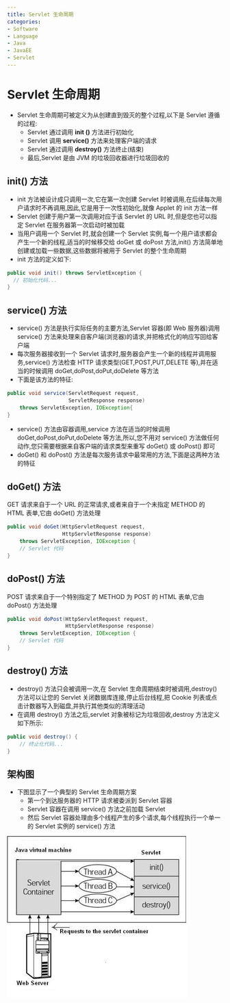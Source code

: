 ```yaml
---
title: Servlet 生命周期
categories:
- Software
- Language
- Java
- JavaEE
- Servlet
---
```

# Servlet 生命周期

- Servlet 生命周期可被定义为从创建直到毁灭的整个过程,以下是 Servlet 遵循的过程:
    - Servlet 通过调用 **init ()** 方法进行初始化
    - Servlet 调用 **service()** 方法来处理客户端的请求
    - Servlet 通过调用 **destroy()** 方法终止(结束)
    - 最后,Servlet 是由 JVM 的垃圾回收器进行垃圾回收的

## init() 方法

- init 方法被设计成只调用一次,它在第一次创建 Servlet 时被调用,在后续每次用户请求时不再调用,因此,它是用于一次性初始化,就像 Applet 的 init 方法一样
- Servlet 创建于用户第一次调用对应于该 Servlet 的 URL 时,但是您也可以指定 Servlet 在服务器第一次启动时被加载
- 当用户调用一个 Servlet 时,就会创建一个 Servlet 实例,每一个用户请求都会产生一个新的线程,适当的时候移交给 doGet 或 doPost 方法,init() 方法简单地创建或加载一些数据,这些数据将被用于 Servlet 的整个生命周期
- init 方法的定义如下:

```java
public void init() throws ServletException {
  // 初始化代码...
}
```

## service() 方法

- service() 方法是执行实际任务的主要方法,Servlet 容器(即 Web 服务器)调用 service() 方法来处理来自客户端(浏览器)的请求,并把格式化的响应写回给客户端
- 每次服务器接收到一个 Servlet 请求时,服务器会产生一个新的线程并调用服务,service() 方法检查 HTTP 请求类型(GET,POST,PUT,DELETE 等),并在适当的时候调用 doGet,doPost,doPut,doDelete 等方法
- 下面是该方法的特征:

```java
public void service(ServletRequest request,
                    ServletResponse response)
    throws ServletException, IOException{
}
```

- service() 方法由容器调用,service 方法在适当的时候调用 doGet,doPost,doPut,doDelete 等方法,所以,您不用对 service() 方法做任何动作,您只需要根据来自客户端的请求类型来重写 doGet() 或 doPost() 即可
- doGet() 和 doPost() 方法是每次服务请求中最常用的方法,下面是这两种方法的特征

## doGet() 方法

GET 请求来自于一个 URL 的正常请求,或者来自于一个未指定 METHOD 的 HTML 表单,它由 doGet() 方法处理

```java
public void doGet(HttpServletRequest request,
                  HttpServletResponse response)
    throws ServletException, IOException {
    // Servlet 代码
}
```

## doPost() 方法

POST 请求来自于一个特别指定了 METHOD 为 POST 的 HTML 表单,它由 doPost() 方法处理

```java
public void doPost(HttpServletRequest request,
                   HttpServletResponse response)
    throws ServletException, IOException {
    // Servlet 代码
}
```

## destroy() 方法

- destroy() 方法只会被调用一次,在 Servlet 生命周期结束时被调用,destroy() 方法可以让您的 Servlet 关闭数据库连接,停止后台线程,把 Cookie 列表或点击计数器写入到磁盘,并执行其他类似的清理活动
- 在调用 destroy() 方法之后,servlet 对象被标记为垃圾回收,destroy 方法定义如下所示:

```java
public void destroy() {
    // 终止化代码...
}
```

## 架构图

- 下图显示了一个典型的 Servlet 生命周期方案
    - 第一个到达服务器的 HTTP 请求被委派到 Servlet 容器
    - Servlet 容器在调用 service() 方法之前加载 Servlet
    - 然后 Servlet 容器处理由多个线程产生的多个请求,每个线程执行一个单一的 Servlet 实例的 service() 方法

![](https://raw.githubusercontent.com/LuShan123888/Files/main/Pictures/2020-12-10-Servlet-LifeCycle.jpg)